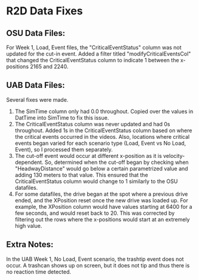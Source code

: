 # R2D Data Fixes

## OSU Data Files:
For Week 1, Load, Event files, the "CriticalEventStatus" column was not updated for
the cut-in event. Added a filter titled "modifyCriticalEventsCol" that changed the 
CriticalEventStatus column to indicate 1 between the x-positions 2165 and 2240. 

## UAB Data Files:
Several fixes were made.
1. The SimTime column only had 0.0 throughout. Copied over the values in DatTime into SimTime
to fix this issue. 
2. The CriticalEventStatus column was never updated and had 0s throughout.
Added 1s in the CriticalEventStatus column based on where the critical events 
occurred in the videos. Also, locations where critical events began varied for each
scenario type (Load, Event vs No Load, Event), so I processed them separately.
3. The cut-off event would occur at different x-position as it is velocity-dependent. So,
determined when the cut-off began by checking when "HeadwayDistance" would go below a certain
parametrized value and adding 130 meters to that value. This ensured that the CriticalEventStatus
column would change to 1 similarly to the OSU datafiles.
4. For some datafiles, the drive began at the spot where a previous drive ended, and
the XPosition reset once the new drive was loaded up. For example, the XPosition column would
have values starting at 6400 for a few seconds, and would reset back to 20. This was corrected
by filtering out the rows where the x-positions would start at an extremely high value.

## Extra Notes:
In the UAB Week 1, No Load, Event scenario, the trashtip event does not occur. A trashcan shows up
on screen, but it does not tip and thus there is no reaction time detected.